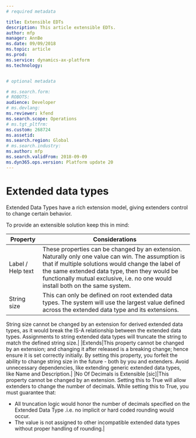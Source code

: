 ```yaml
---
# required metadata

title: Extensible EDTs
description: This article extensible EDTs.
author: mfp
manager: AnnBe
ms.date: 09/09/2018
ms.topic: article
ms.prod: 
ms.service: dynamics-ax-platform
ms.technology: 


# optional metadata

# ms.search.form: 
# ROBOTS: 
audience: Developer
# ms.devlang: 
ms.reviewer: kfend
ms.search.scope: Operations
# ms.tgt_pltfrm: 
ms.custom: 268724
ms.assetid: 
ms.search.region: Global
# ms.search.industry: 
ms.author: mfp
ms.search.validFrom: 2018-09-09
ms.dyn365.ops.version: Platform update 20
---
```


# Extended data types

Extended Data Types have a rich extension model, giving extenders control to change certain behavior.  

To provide an extensible solution keep this in mind: 

| Property | Considerations|
|---------|----------|
|Label / Help text|These properties can be changed by an extension. Naturally only one value can win.  The assumption is that if multiple solutions would change the label of the same extended data type, then they would be functionally mutual exclusive, i.e. no one would install both on the same system.
|String size|This can only be defined on root extended data types.  The system will use the largest value defined across the extended data type and its extensions.
String size cannot be changed by an extension for derived extended data types, as it would break the IS-A relationship between the extended data types. 
Assignments to string extended data types will truncate the string to match the defined string size.|
|Extends|This property cannot be changed by an extension; and changing it after released is a breaking change; hence ensure it is set correctly initially. 
By setting this property, you forfeit the ability to change string size in the future - both by you and extenders.
Avoid unnecessary dependencies, like extending generic extended data types, like Name and Description.|
|No Of Decimals is Extensible [sic]|This property cannot be changed by an extension.
Setting this to True will allow extenders to change the number of decimals. 
While setting this to True, you must guarantee that:
+ All truncation logic would honor the number of decimals specified on the Extended Data Type .i.e. no implicit or hard coded rounding would occur.
+ The value is not assigned to other incompatible extended data types without proper handling of rounding.|
